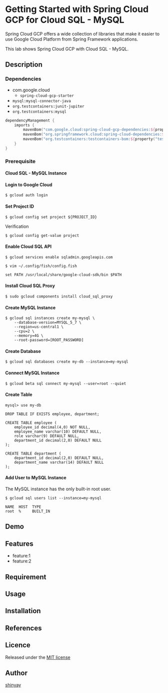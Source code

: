 # Getting Started with Spring Cloud GCP for Cloud SQL - MySQL

Spring Cloud GCP offers a wide collection of libraries that make it easier to use Google Cloud Platform from Spring Framework applications.

This lab shows Spring Cloud GCP with Cloud SQL - MySQL.

## Description
### Dependencies
- com.google.cloud
  - `spring-cloud-gcp-starter`
- `mysql:mysql-connector-java`
- `org.testcontainers:junit-jupiter`
- `org.testcontainers:mysql`

```kotlin
dependencyManagement {
	imports {
		mavenBom("com.google.cloud:spring-cloud-gcp-dependencies:${property("springCloudGcpVersion")}")
		mavenBom("org.springframework.cloud:spring-cloud-dependencies:${property("springCloudVersion")}")
        mavenBom("org.testcontainers:testcontainers-bom:${property("testcontainersVersion")}")
	}
}
```

### Prerequisite
#### Cloud SQL - MySQL Instance
#### Login to Google Cloud
```shell
$ gcloud auth login
```

#### Set Project ID
```shell
$ gcloud config set project ${PROJECT_ID}
```

Verification
```shell
$ gcloud config get-value project
```

#### Enable Cloud SQL API
```shell
$ gcloud services enable sqladmin.googleapis.com
```
```shell
$ vim ~/.config/fish/config.fish

set PATH /usr/local/share/google-cloud-sdk/bin $PATH
```

#### Install Cloud SQL Proxy
```shell
$ sudo gcloud components install cloud_sql_proxy
```

#### Create MySQL Instance
```shell
$ gcloud sql instances create my-mysql \
    --database-version=MYSQL_5_7 \
    --region=us-central1 \
    --cpu=2 \
    --memory=4G \
    --root-password=[ROOT_PASSWORD]
```

#### Create Database
```shell
$ gcloud sql databases create my-db --instance=my-mysql
```

#### Connect MySQL Instance
```shell
$ gcloud beta sql connect my-mysql --user=root --quiet
```

#### Create Table
```shell
mysql> use my-db
```
```mysql
DROP TABLE IF EXISTS employee, department;

CREATE TABLE employee (
    employee_id decimal(4,0) NOT NULL,
    employee_name varchar(10) DEFAULT NULL,
    role varchar(9) DEFAULT NULL,
    department_id decimal(2,0) DEFAULT NULL
);

CREATE TABLE department (
    department_id decimal(2,0) DEFAULT NULL,
    department_name varchar(14) DEFAULT NULL
);
```

#### Add User to MySQL Instance
The MySQL instance has the only built-in root user.
```shell
$ gcloud sql users list --instance=my-mysql

NAME  HOST  TYPE
root  %     BUILT_IN
```


## Demo

## Features

- feature:1
- feature:2

## Requirement

## Usage

## Installation

## References

## Licence

Released under the [MIT license](https://gist.githubusercontent.com/shinyay/56e54ee4c0e22db8211e05e70a63247e/raw/34c6fdd50d54aa8e23560c296424aeb61599aa71/LICENSE)

## Author

[shinyay](https://github.com/shinyay)
